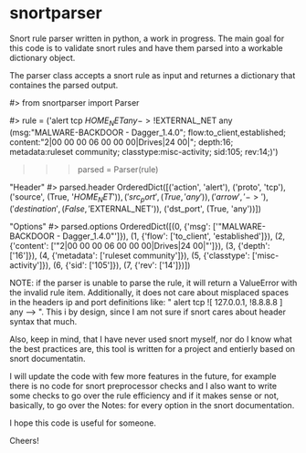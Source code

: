 # snortparser
Snort rule parser written in python, a work in progress. The main goal for this code is to validate snort rules and have them parsed into a workable dictionary object.

The parser class accepts a snort rule as input and returnes a dictionary that containes the parsed output.

#> from snortparser import Parser

#> rule = ('alert tcp $HOME_NET any -> !$EXTERNAL_NET any (msg:\"MALWARE-BACKDOOR - Dagger_1.4.0\"; flow:to_client,established; content:\"2|00 00 00 06 00 00 00|Drives|24 00|\"; depth:16; metadata:ruleset community; classtype:misc-activity; sid:105; rev:14;)')
>>> parsed = Parser(rule)

"Header"
#> parsed.header
OrderedDict([('action', 'alert'), ('proto', 'tcp'), ('source', (True, '$HOME_NET')), ('src_port', (True, 'any')), ('arrow', '->'), ('destination', (False, '$EXTERNAL_NET')), ('dst_port', (True, 'any'))])

"Options"
#> parsed.options
OrderedDict([(0, {'msg': ['"MALWARE-BACKDOOR - Dagger_1.4.0"']}), (1, {'flow': ['to_client', 'established']}), (2, {'content': ['"2|00 00 00 06 00 00 00|Drives|24 00|"']}), (3, {'depth': ['16']}), (4, {'metadata': ['ruleset community']}), (5, {'classtype': ['misc-activity']}), (6, {'sid': ['105']}), (7, {'rev': ['14']})])

NOTE: if the parser is unable to parse the rule, it will return a ValueError with the invalid rule item. Additionally, it does not care about misplaced spaces in the headers ip and port definitions like: "  alert tcp ![ 127.0.0.1, !8.8.8.8 ]  any --> ". This i by design, since I am not sure if snort cares about header syntax that much.

Also, keep in mind, that I have never used snort myself, nor do I know what the best practices are, this tool is written for a project and entierly based on snort documentatin.

I will update the code with few more features in the future, for example there is no code for snort preprocessor checks and I also want to write some checks to go over the rule efficiency and if it makes sense or not, basically, to go over the Notes: for every option in the snort documentation.

I hope this code is useful for someone.

Cheers!
